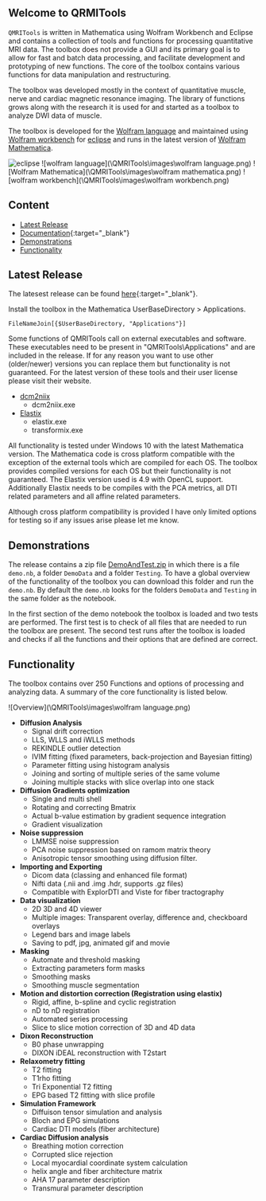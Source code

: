 ## Welcome to QRMITools

`QMRITools` is written in Mathematica using Wolfram Workbench and Eclipse and contains a collection of tools and functions for processing quantitative MRI data. The toolbox does not provide a GUI and its primary goal is to allow for fast and batch data processing, and facilitate development and prototyping of new functions. The core of the toolbox contains various functions for data manipulation and restructuring.

The toolbox was developed mostly in the context of quantitative muscle, nerve and cardiac magnetic resonance imaging. The library of functions grows along with the research it is used for and started as a toolbox to analyze DWI data of muscle.

The toolbox is developed for the [Wolfram language](https://www.wolfram.com/language/) and maintained using [Wolfram workbench](https://www.wolfram.com/workbench/) for [eclipse](https://www.eclipse.org/) and runs in the latest version of [Wolfram Mathematica](http://www.wolfram.com/mathematica/).

![eclipse](\QMRITools\images\eclipse.png) ![wolfram language](\QMRITools\images\wolfram language.png) ![Wolfram Mathematica](\QMRITools\images\wolfram mathematica.png) ![wolfram workbench](\QMRITools\images\wolfram workbench.png)

## Content
* [Latest Release](#latest-release)
* [Documentation](\QMRITools\htmldoc\guide\QMRITools.html){:target="_blank"}
* [Demonstrations](#demonstrations)
* [Functionality](#functionality)

## Latest Release

The latesest release can be found [here](https://github.com/mfroeling/QMRITools/releases){:target="_blank"}. 

Install the toolbox in the Mathematica UserBaseDirectory > Applications.

`FileNameJoin[{$UserBaseDirectory, "Applications"}]`

Some functions of QMRITools call on external executables and software.
These executables need to be present in "QMRITools\Applications" and are included in the release.
If for any reason you want to use other (older/newer) versions you can replace them but functionality is not guaranteed.
For the latest version of these tools and their user license please visit their website.

* [dcm2niix](https://github.com/rordenlab/dcm2niix/)
	* dcm2niix.exe
* [Elastix](http://elastix.isi.uu.nl/)
	* elastix.exe
	* transformix.exe

All functionality is tested under Windows 10 with the latest Mathematica version.
The Mathematica code is cross platform compatible with the exception of the external tools which are compiled for each OS.
The toolbox provides compiled versions for each OS but their functionality is not guaranteed.
The Elastix version used is 4.9 with OpenCL support. Additionally Elastix needs to be compiles with the PCA metrics, all DTI related parameters and all affine related parameters.

Although cross platform compatibility is provided I have only limited options for testing so if any issues arise please let me know.  

## Demonstrations

The release contains a zip file [DemoAndTest.zip](https://github.com/mfroeling/QMRITools/releases/download/2.0/DemoAndTest.zip) in which there is a file ``demo.nb``, a folder ``DemoData`` and a folder ``Testing``. 
To have a global overview of the functionality of the toolbox you can download this folder and run the ``demo.nb``.
By default the ``demo.nb`` looks for the folders ``DemoData`` and ``Testing`` in the same folder as the notebook.

In the first section of the demo notebook the toolbox is loaded and two tests are performed. The first test is to check of all files that are needed to run the toolbox are present. The second test runs after the toolbox is loaded and checks if all the functions and their options that are defined are correct.

## Functionality

The toolbox contains over 250 Functions and options of processing and analyzing data.
A summary of the core functionality is listed below. 

![Overview](\QMRITools\images\wolfram language.png)

* **Diffusion Analysis**
	* Signal drift correction 
	* LLS, WLLS and iWLLS methods
	* REKINDLE outlier detection
	* IVIM fitting (fixed parameters, back-projection and Bayesian fitting)
	* Parameter fitting using histogram analysis
	* Joining and sorting of multiple series of the same volume
	* Joining multiple stacks with slice overlap into one stack
* **Diffusion Gradients optimization**
	* Single and multi shell
	* Rotating and correcting Bmatrix
	* Actual b-value estimation by gradient sequence integration
	* Gradient visualization
* **Noise suppression**
	* LMMSE noise suppression
	* PCA noise suppression based on ramom matrix theory
	* Anisotropic tensor smoothing using diffusion filter.
* **Importing and Exporting**
	* Dicom data (classing and enhanced file format)
	* Nifti data (.nii and .img .hdr, supports .gz files)
	* Compatible with ExplorDTI and Viste for fiber tractography
* **Data visualization**
	* 2D 3D and 4D viewer
	* Multiple images: Transparent overlay, difference and, checkboard overlays
	* Legend bars and image labels
	* Saving to pdf, jpg, animated gif and movie
* **Masking**
	* Automate and threshold masking
	* Extracting parameters form masks
	* Smoothing masks
	* Smoothing muscle segmentation
* **Motion and distortion correction (Registration using elastix)**
	* Rigid, affine, b-spline and cyclic registration 
	* nD to nD registration
	* Automated series processing 
	* Slice to slice motion correction of 3D and 4D data
* **Dixon Reconstruction**
	* B0 phase unwrapping
	* DIXON iDEAL reconstruction with T2start
* **Relaxometry fitting**
	* T2 fitting
	* T1rho fitting
	* Tri Exponential T2 fitting
	* EPG based T2 fitting with slice profile
* **Simulation Framework**
	* Diffuison tensor simulation and analysis
	* Bloch and EPG simulations
	* Cardiac DTI models (fiber architecture)
* **Cardiac Diffusion analysis** 
	* Breathing motion correction
	* Corrupted slice rejection
	* Local myocardial coordinate system calculation
	* helix angle and fiber architecture matrix
	* AHA 17 parameter description
	* Transmural parameter description	